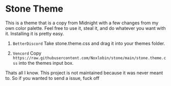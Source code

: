 # Stone Theme

This is a theme that is a copy from Midnight with a few changes from my own color palette. Feel free to use it, steal it, and do whatever you want with it. Installing it is pretty easy.

1. `BetterDiscord`
   Take stone.theme.css and drag it into your themes folder.

2. `Vencord`
   Copy `https://raw.githubusercontent.com/Noxlobin/stone/main/stone.theme.css` into the themes input box.

Thats all I know. This project is not maintained because it was never meant to. So if you wanted to send a issue, fuck off
